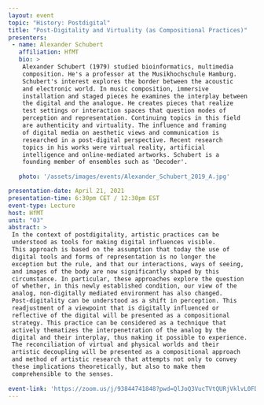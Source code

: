 ```yaml
---
layout: event
topic: "History: Postdigital"
title: "Post-Digitality and Virtuality (as Compositional Practices)"
presenters:
 - name: Alexander Schubert
   affiliation: HfMT
   bio: >
    Alexander Schubert (1979) studied bioinformatics, multimedia 
    composition. He's a professor at the Musikhochschule Hamburg.
    Schubert's interest explores the border between the acoustic 
    and electronic world. In music composition, immersive 
    installation and staged pieces he examines the interplay between 
    the digital and the analogue. He creates pieces that realize 
    test settings or interaction spaces that question modes of 
    perception and representation. Continuing topics in this field 
    are authenticity and virtuality. The influence and framing 
    of digital media on aesthetic views and communication is 
    researched in a post-digital perspective. Recent research 
    topics in his works were virtual reality, artificial 
    intelligence and online-mediated artworks. Schubert is a 
    founding member of ensembles such as 'Decoder'.
   
   photo: '/assets/images/events/Alexander_Schubert_2019_A.jpg'

presentation-date: April 21, 2021
presentation-time: 6:30pm CET / 12:30pm EST
event-type: Lecture
host: HfMT
unit: "03"
abstract: >
 In the context of postdigitality, artistic practices can be 
 understood as tools for making digital influences visible. 
 This approach is based on the assumption that today the use of 
 digital tools and forms of representation is no longer the 
 exception but the rule, and that our interactions, ways of seeing, 
 and images of the body are now significantly shaped by this 
 circumstance. In particular, these approaches explore the question 
 of whether, in this newly established condition, our view of the 
 analog, non-digitally mediated environment has also changed. 
 Post-digitality can be understood as a shift in perception. This 
 readjustment of a viewpoint that is digitally influenced or 
 reflective of the digital will be presented as a compositional 
 strategy. This practice can be considered as a technique that 
 actively thematizes the interpenetration of the analog by the 
 digital and their interplay, thus making it possible to experience. 
 The reconciliation of virtual and physical worlds and their 
 artistic decoupling will be presented as a compositional approach 
 and method of artistic research that attempts not only to convey 
 these implications theoretically, but also to make them 
 comprehensible to the senses.
 
event-link: 'https://zoom.us/j/93844741848?pwd=QlJoQ3VucTVtQURjVklvL0FDQk1jdz09'
---
```

